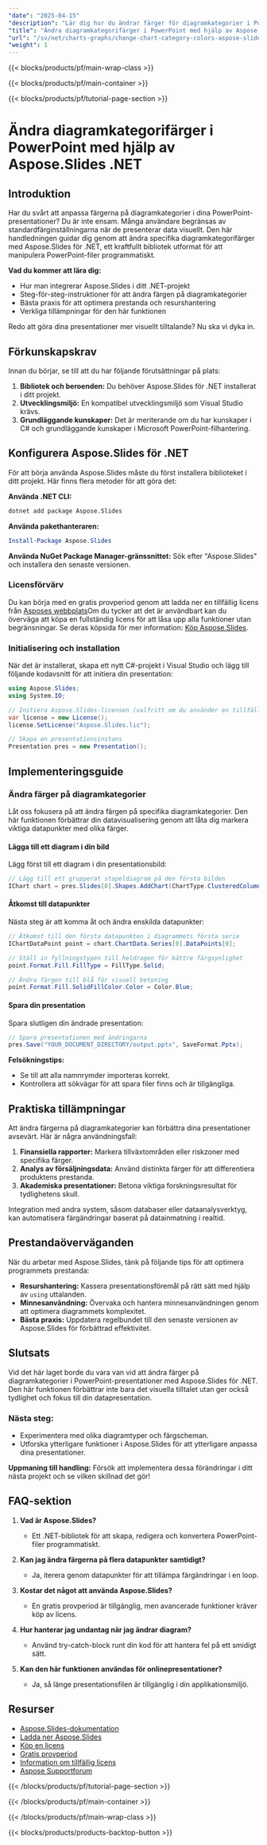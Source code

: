 ```yaml
---
"date": "2025-04-15"
"description": "Lär dig hur du ändrar färger för diagramkategorier i PowerPoint-presentationer med Aspose.Slides för .NET. Förbättra din datavisualisering med steg-för-steg-vägledning."
"title": "Ändra diagramkategorifärger i PowerPoint med hjälp av Aspose.Slides .NET"
"url": "/sv/net/charts-graphs/change-chart-category-colors-aspose-slides-net/"
"weight": 1
---
```


{{< blocks/products/pf/main-wrap-class >}}

{{< blocks/products/pf/main-container >}}

{{< blocks/products/pf/tutorial-page-section >}}
# Ändra diagramkategorifärger i PowerPoint med hjälp av Aspose.Slides .NET

## Introduktion

Har du svårt att anpassa färgerna på diagramkategorier i dina PowerPoint-presentationer? Du är inte ensam. Många användare begränsas av standardfärginställningarna när de presenterar data visuellt. Den här handledningen guidar dig genom att ändra specifika diagramkategorifärger med Aspose.Slides för .NET, ett kraftfullt bibliotek utformat för att manipulera PowerPoint-filer programmatiskt.

**Vad du kommer att lära dig:**
- Hur man integrerar Aspose.Slides i ditt .NET-projekt
- Steg-för-steg-instruktioner för att ändra färgen på diagramkategorier
- Bästa praxis för att optimera prestanda och resurshantering
- Verkliga tillämpningar för den här funktionen

Redo att göra dina presentationer mer visuellt tilltalande? Nu ska vi dyka in.

## Förkunskapskrav

Innan du börjar, se till att du har följande förutsättningar på plats:

1. **Bibliotek och beroenden:** Du behöver Aspose.Slides för .NET installerat i ditt projekt.
2. **Utvecklingsmiljö:** En kompatibel utvecklingsmiljö som Visual Studio krävs.
3. **Grundläggande kunskaper:** Det är meriterande om du har kunskaper i C# och grundläggande kunskaper i Microsoft PowerPoint-filhantering.

## Konfigurera Aspose.Slides för .NET

För att börja använda Aspose.Slides måste du först installera biblioteket i ditt projekt. Här finns flera metoder för att göra det:

**Använda .NET CLI:**
```bash
dotnet add package Aspose.Slides
```

**Använda pakethanteraren:**
```powershell
Install-Package Aspose.Slides
```

**Använda NuGet Package Manager-gränssnittet:**
Sök efter "Aspose.Slides" och installera den senaste versionen.

### Licensförvärv

Du kan börja med en gratis provperiod genom att ladda ner en tillfällig licens från [Asposes webbplats](https://purchase.aspose.com/temporary-license/)Om du tycker att det är användbart kan du överväga att köpa en fullständig licens för att låsa upp alla funktioner utan begränsningar. Se deras köpsida för mer information: [Köp Aspose.Slides](https://purchase.aspose.com/buy).

### Initialisering och installation

När det är installerat, skapa ett nytt C#-projekt i Visual Studio och lägg till följande kodavsnitt för att initiera din presentation:

```csharp
using Aspose.Slides;
using System.IO;

// Initiera Aspose.Slides-licensen (valfritt om du använder en tillfällig eller köpt licens)
var license = new License();
license.SetLicense("Aspose.Slides.lic");

// Skapa en presentationsinstans
Presentation pres = new Presentation();
```

## Implementeringsguide

### Ändra färger på diagramkategorier

Låt oss fokusera på att ändra färgen på specifika diagramkategorier. Den här funktionen förbättrar din datavisualisering genom att låta dig markera viktiga datapunkter med olika färger.

#### Lägga till ett diagram i din bild

Lägg först till ett diagram i din presentationsbild:

```csharp
// Lägg till ett grupperat stapeldiagram på den första bilden
IChart chart = pres.Slides[0].Shapes.AddChart(ChartType.ClusteredColumn, 50, 50, 600, 400);
```

#### Åtkomst till datapunkter

Nästa steg är att komma åt och ändra enskilda datapunkter:

```csharp
// Åtkomst till den första datapunkten i diagrammets första serie
IChartDataPoint point = chart.ChartData.Series[0].DataPoints[0];

// Ställ in fyllningstypen till heldragen för bättre färgsynlighet
point.Format.Fill.FillType = FillType.Solid;

// Ändra färgen till blå för visuell betoning
point.Format.Fill.SolidFillColor.Color = Color.Blue;
```

#### Spara din presentation

Spara slutligen din ändrade presentation:

```csharp
// Spara presentationen med ändringarna
pres.Save("YOUR_DOCUMENT_DIRECTORY/output.pptx", SaveFormat.Pptx);
```

**Felsökningstips:**
- Se till att alla namnrymder importeras korrekt.
- Kontrollera att sökvägar för att spara filer finns och är tillgängliga.

## Praktiska tillämpningar

Att ändra färgerna på diagramkategorier kan förbättra dina presentationer avsevärt. Här är några användningsfall:

1. **Finansiella rapporter:** Markera tillväxtområden eller riskzoner med specifika färger.
2. **Analys av försäljningsdata:** Använd distinkta färger för att differentiera produktens prestanda.
3. **Akademiska presentationer:** Betona viktiga forskningsresultat för tydlighetens skull.

Integration med andra system, såsom databaser eller dataanalysverktyg, kan automatisera färgändringar baserat på datainmatning i realtid.

## Prestandaöverväganden

När du arbetar med Aspose.Slides, tänk på följande tips för att optimera programmets prestanda:

- **Resurshantering:** Kassera presentationsföremål på rätt sätt med hjälp av `using` uttalanden.
- **Minnesanvändning:** Övervaka och hantera minnesanvändningen genom att optimera diagrammets komplexitet.
- **Bästa praxis:** Uppdatera regelbundet till den senaste versionen av Aspose.Slides för förbättrad effektivitet.

## Slutsats

Vid det här laget borde du vara van vid att ändra färger på diagramkategorier i PowerPoint-presentationer med Aspose.Slides för .NET. Den här funktionen förbättrar inte bara det visuella tilltalet utan ger också tydlighet och fokus till din datapresentation.

### Nästa steg:
- Experimentera med olika diagramtyper och färgscheman.
- Utforska ytterligare funktioner i Aspose.Slides för att ytterligare anpassa dina presentationer.

**Uppmaning till handling:** Försök att implementera dessa förändringar i ditt nästa projekt och se vilken skillnad det gör!

## FAQ-sektion

1. **Vad är Aspose.Slides?**
   - Ett .NET-bibliotek för att skapa, redigera och konvertera PowerPoint-filer programmatiskt.

2. **Kan jag ändra färgerna på flera datapunkter samtidigt?**
   - Ja, iterera genom datapunkter för att tillämpa färgändringar i en loop.

3. **Kostar det något att använda Aspose.Slides?**
   - En gratis provperiod är tillgänglig, men avancerade funktioner kräver köp av licens.

4. **Hur hanterar jag undantag när jag ändrar diagram?**
   - Använd try-catch-block runt din kod för att hantera fel på ett smidigt sätt.

5. **Kan den här funktionen användas för onlinepresentationer?**
   - Ja, så länge presentationsfilen är tillgänglig i din applikationsmiljö.

## Resurser

- [Aspose.Slides-dokumentation](https://reference.aspose.com/slides/net/)
- [Ladda ner Aspose.Slides](https://releases.aspose.com/slides/net/)
- [Köp en licens](https://purchase.aspose.com/buy)
- [Gratis provperiod](https://releases.aspose.com/slides/net/)
- [Information om tillfällig licens](https://purchase.aspose.com/temporary-license/)
- [Aspose Supportforum](https://forum.aspose.com/c/slides/11)

{{< /blocks/products/pf/tutorial-page-section >}}

{{< /blocks/products/pf/main-container >}}

{{< /blocks/products/pf/main-wrap-class >}}

{{< blocks/products/products-backtop-button >}}